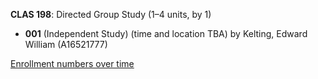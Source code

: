 **CLAS 198**: Directed Group Study (1–4 units, by 1)

- **001** (Independent Study) (time and location TBA) by Kelting, Edward William (A16521777)

[Enrollment numbers over time](./CLAS198.tsv)
